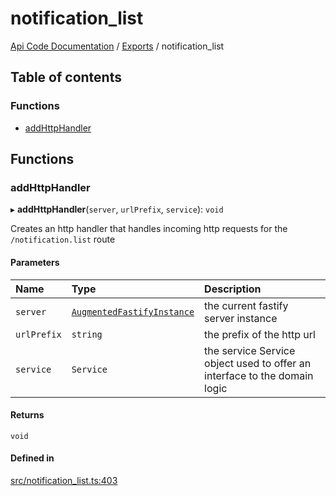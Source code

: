# notification\_list
 
[Api Code Documentation](../README.md) / [Exports](../modules.md) / notification\_list

## Table of contents

### Functions

- [addHttpHandler](notification_list.md#addhttphandler)

## Functions

### addHttpHandler

▸ **addHttpHandler**(`server`, `urlPrefix`, `service`): `void`

Creates an http handler that handles incoming http requests for the `/notification.list` route

#### Parameters

| Name | Type | Description |
| :------ | :------ | :------ |
| `server` | [`AugmentedFastifyInstance`](../interfaces/types.AugmentedFastifyInstance.md) | the current fastify server instance |
| `urlPrefix` | `string` | the prefix of the http url |
| `service` | `Service` | the service Service object used to offer an interface to the domain logic |

#### Returns

`void`

#### Defined in

[src/notification_list.ts:403](https://github.com/openkfw/TruBudget/blob/422cbec/api/src/notification_list.ts#L403)
